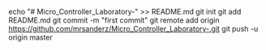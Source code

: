 echo "# Micro_Controller_Laboratory-" >> README.md
git init
git add README.md
git commit -m "first commit"
git remote add origin https://github.com/mrsanderz/Micro_Controller_Laboratory-.git
git push -u origin master
